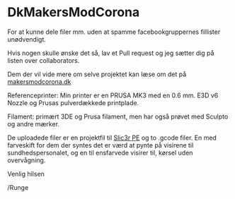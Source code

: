 # DkMakersModCorona

For at kunne dele filer mm. uden at spamme facebookgruppernes fillister unødvendigt.

Hvis nogen skulle ønske det så, lav et Pull request og jeg sætter dig på listen over collaborators.

Dem der vil vide mere om selve projektet kan læse om det på [makersmodcorona.dk](https://www.makersmodcorona.dk/ "DK Makers mod Corona")

Referenceprinter: Min printer er en PRUSA MK3 med en 0.6 mm. E3D v6 Nozzle og Prusas pulverdækkede printplade.

Filament: primært 3DE og Prusa filament, men har også prøvet med Sculpto og andre mærker.

De uploadede filer er en projektfil til [Slic3r PE](https://www.prusa3d.com/prusaslicer/#intro "PrusaSlicer") og to .gcode filer. En med farveskift for dem der syntes det er værd at pynte på visirene til sundhedspersonalet, og en til ensfarvede visirer til, kørsel uden overvågning.

Venlig hilsen

/Runge
